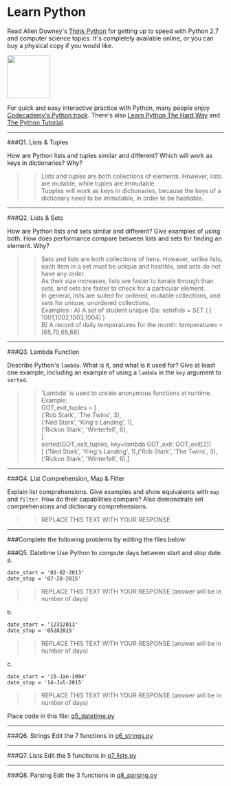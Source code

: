 # Learn Python

Read Allen Downey's [Think Python](http://www.greenteapress.com/thinkpython/) for getting up to speed with Python 2.7 and computer science topics. It's completely available online, or you can buy a physical copy if you would like.

<a href="http://www.greenteapress.com/thinkpython/"><img src="img/think_python.png" style="width: 100px;" target="_blank"></a>

For quick and easy interactive practice with Python, many people enjoy [Codecademy's Python track](http://www.codecademy.com/en/tracks/python). There's also [Learn Python The Hard Way](http://learnpythonthehardway.org/book/) and [The Python Tutorial](https://docs.python.org/2/tutorial/).

---

###Q1. Lists &amp; Tuples

How are Python lists and tuples similar and different? Which will work as keys in dictionaries? Why?

>> Lists and tuples are both collections of elements. However, lists are mutable, while tuples are immutable.   
   Tupples will work as keys in dictionaries, because the keys of a dictionary need to be immutable, in order to be hashable.  

---

###Q2. Lists &amp; Sets

How are Python lists and sets similar and different? Give examples of using both. How does performance compare between lists and sets for finding an element. Why?

>> Sets and lists are both collections of itens. However, unlike lists, each item in a set must be unique and hashble, and sets do not have any order.  
   As their size increases, lists are faster to iterate through than sets, and sets are faster to check for a particular element.  
   In general, lists are suited for ordered, mutable collections, and sets for unique, unordered collections.  
   Examples : A) A set of student unique IDs:  setofids = SET ( [ 1001,1002,1003,1004] )  
              B) A record of daily temperatures for the month: temperatures = [65,70,65,68]  

---

###Q3. Lambda Function

Describe Python's `lambda`. What is it, and what is it used for? Give at least one example, including an example of using a `lambda` in the `key` argument to `sorted`.

>> 'Lambda' is used to create anonymous functions at runtime.  
   Example:  
    GOT_exit_tuples = [  
        ('Rob Stark', 'The Twins', 3),  
        ('Ned Stark', 'King's Landing', 1),  
        ('Rickon Stark', 'Winterfell', 6),  
]  
sorted(GOT_exit_tuples, key=lambda GOT_exit: GOT_exit[2])  
[ ('Ned Stark', 'King's Landing', 1),('Rob Stark', 'The Twins', 3),('Rickon Stark', 'Winterfell', 6),]  
---

###Q4. List Comprehension, Map &amp; Filter

Explain list comprehensions. Give examples and show equivalents with `map` and `filter`. How do their capabilities compare? Also demonstrate set comprehensions and dictionary comprehensions.

>> REPLACE THIS TEXT WITH YOUR RESPONSE

---

###Complete the following problems by editing the files below:

###Q5. Datetime
Use Python to compute days between start and stop date.   
a.  

```
date_start = '01-02-2013'    
date_stop = '07-28-2015'
```

>> REPLACE THIS TEXT WITH YOUR RESPONSE (answer will be in number of days)

b.  
```
date_start = '12312013'  
date_stop = '05282015'  
```

>> REPLACE THIS TEXT WITH YOUR RESPONSE (answer will be in number of days)

c.  
```
date_start = '15-Jan-1994'      
date_stop = '14-Jul-2015'  
```

>> REPLACE THIS TEXT WITH YOUR RESPONSE  (answer will be in number of days)

Place code in this file: [q5_datetime.py](python/q5_datetime.py)

---

###Q6. Strings
Edit the 7 functions in [q6_strings.py](python/q6_strings.py)

---

###Q7. Lists
Edit the 5 functions in [q7_lists.py](python/q7_lists.py)

---

###Q8. Parsing
Edit the 3 functions in [q8_parsing.py](python/q8_parsing.py)






